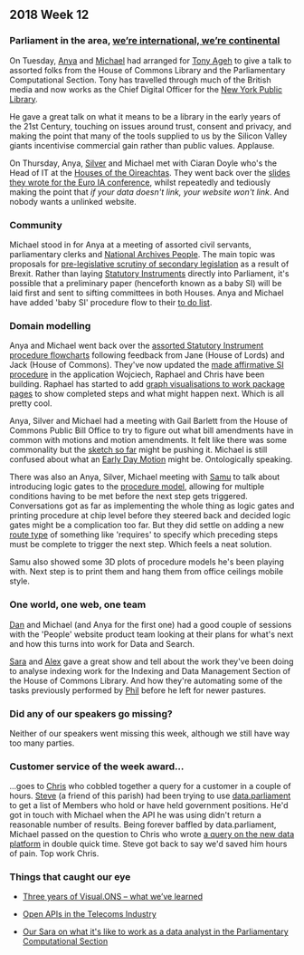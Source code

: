 ## 2018 Week 12

### Parliament in the area, [we’re international, we’re continental](https://www.youtube.com/watch?v=pNfHoPIxhXM&t=1m9s)

On Tuesday, [Anya](https://twitter.com/bitten_) and [Michael](https://twitter.com/fantasticlife) had arranged for [Tony Ageh](https://twitter.com/tonyageh) to give a talk to assorted folks from the House of Commons Library and the Parliamentary Computational Section. Tony has travelled through much of the British media and now works as the Chief Digital Officer for the [New York Public Library](https://www.nypl.org/).

He gave a great talk on what it means to be a library in the early years of the 21st Century, touching on issues around trust, consent and privacy, and making the point that many of the tools supplied to us by the Silicon Valley giants incentivise commercial gain rather than public values. Applause.

On Thursday, Anya, [Silver](https://twitter.com/silveroliver) and Michael met with Ciaran Doyle who's the Head of IT at the [Houses of the Oireachtas](http://www.oireachtas.ie/parliament/). They went back over the [slides they wrote for the Euro IA conference](https://docs.google.com/presentation/d/1bQnE8elOkTPmyGP4Wei4YNobExeiS_gQLoI_sMSFEWs/edit), whilst repeatedly and tediously making the point that *if your data doesn't link, your website won't link*. And nobody wants a unlinked website.

### Community

Michael stood in for Anya at a meeting of assorted civil servants, parliamentary clerks and [National Archives People](http://www.nationalarchives.gov.uk/). The main topic was proposals for [pre-legislative scrutiny of secondary legislation](https://www.parliament.uk/business/committees/committees-a-z/commons-select/procedure-committee/news-parliament-2017/exiting-eu-scrutiny-delegated-legislation-interim-report-published-17-19/) as a result of Brexit. Rather than laying [Statutory Instruments](https://en.wikipedia.org/wiki/Statutory_instrument_(UK)) directly into Parliament, it's possible that a preliminary paper (henceforth known as a baby SI) will be laid first and sent to sifting committees in both Houses. Anya and Michael have added 'baby SI' procedure flow to their [to do list](https://trello.com/b/Z1nrm0Vr/parliament-ontology).

### Domain modelling

Anya and Michael went back over the [assorted Statutory Instrument procedure flowcharts](https://ukparliament.github.io/ontologies/procedure/procedure-ontology.html#examples) following feedback from Jane (House of Lords) and Jack (House of Commons). They've now updated the [made affirmative SI procedure](https://procedures.azurewebsites.net/Procedures/3) in the application Wojciech, Raphael and Chris have been building. Raphael has started to add [graph visualisations to work package pages](https://procedures.azurewebsites.net/WorkPackages/5/graph) to show completed steps and what might happen next. Which is all pretty cool.

Anya, Silver and Michael had a meeting with Gail Barlett from the House of Commons Public Bill Office to try to figure out what bill amendments have in common with motions and motion amendments. It felt like there was some commonality but the [sketch so far](https://github.com/ukparliament/ontologies/blob/master/motion-amendment/motion-amendment.png) might be pushing it. Michael is still confused about what an [Early Day Motion](https://www.parliament.uk/site-information/glossary/early-day-motions/) might be. Ontologically speaking.

There was also an Anya, Silver, Michael meeting with [Samu](https://twitter.com/langsamu) to talk about introducing logic gates to the [procedure model](https://ukparliament.github.io/ontologies/procedure/procedure-ontology.html), allowing for multiple conditions having to be met before the next step gets triggered. Conversations got as far as implementing the whole thing as logic gates and printing procedure at chip level before they steered back and decided logic gates might be a complication too far. But they did settle on adding a new [route type](https://ukparliament.github.io/ontologies/procedure/procedure-ontology.html#d4e222) of something like 'requires' to specify which preceding steps must be complete to trigger the next step. Which feels a neat solution.

Samu also showed some 3D plots of procedure models he's been playing with. Next step is to print them and hang them from office ceilings mobile style.

### One world, one web, one team

[Dan](https://twitter.com/dasbarrett) and Michael (and Anya for the first one) had a good couple of sessions with the 'People' website product team looking at their plans for what's next and how this turns into work for Data and Search.

[Sara](https://twitter.com/sarafreis90) and [Alex](https://twitter.com/alexedwardh) gave a great show and tell about the work they've been doing to analyse indexing work for the Indexing and Data Management Section of the House of Commons Library. And how they're automating some of the tasks previously performed by [Phil](https://twitter.com/philbgorman) before he left for newer pastures.

### Did any of our speakers go missing?

Neither of our speakers went missing this week, although we still have way too many parties.

### Customer service of the week award...

...goes to [Chris](https://twitter.com/chrisalcockdev) who cobbled together a query for a customer in a couple of hours. [Steve](https://twitter.com/stevejgoodrich) (a friend of this parish) had been trying to use [data.parliament](http://www.data.parliament.uk/) to get a list of Members who hold or have held government positions. He'd got in touch with Michael when the API he was using didn't return a reasonable number of results. Being forever baffled by data.parliament, Michael passed on the question to Chris who wrote [a query on the new data platform](https://api.parliament.uk/query/government_position_index) in double quick time. Steve got back to say we'd saved him hours of pain. Top work Chris.

### Things that caught our eye

* [Three years of Visual.ONS – what we’ve learned](https://digitalblog.ons.gov.uk/2018/03/27/three-years-of-visual-ons-what-weve-learned/)

* [Open APIs in the Telecoms Industry](https://openapis.projectsbyif.com/)

* [Our Sara on what it's like to work as a data analyst in the Parliamentary Computational Section](https://pds.blog.parliament.uk/2018/03/28/being-a-data-analyst-in-pds/)